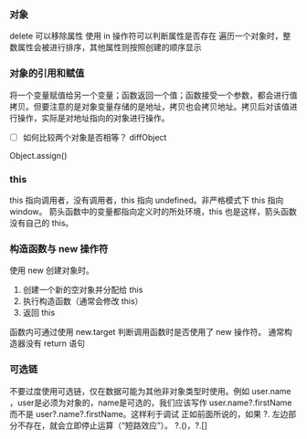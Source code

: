 ### 对象
delete 可以移除属性
使用 in 操作符可以判断属性是否存在
遍历一个对象时，整数属性会被进行排序，其他属性则按照创建的顺序显示

### 对象的引用和赋值
将一个变量赋值给另一个变量；函数返回一个值；函数接受一个参数，都会进行值拷贝。但要注意的是对象变量存储的是地址，拷贝也会拷贝地址。拷贝后对该值进行操作，实际是对地址指向的对象进行操作。

- [ ] 如何比较两个对象是否相等？
diffObject

Object.assign()

### this
this 指向调用者，没有调用者，this 指向 undefined。非严格模式下 this 指向 window。
箭头函数中的变量都指向定义时的所处环境，this 也是这样，箭头函数没有自己的 this。

### 构造函数与 new 操作符
使用 new 创建对象时。
1. 创建一个新的空对象并分配给 this
2. 执行构造函数（通常会修改 this）
3. 返回 this

函数内可通过使用 new.target 判断调用函数时是否使用了 new 操作符。
通常构造器没有 return 语句

### 可选链
不要过度使用可选链，仅在数据可能为其他非对象类型时使用。例如 user.name ，user是必须为对象的，name是可选的，我们应该写作 user.name?.firstName 而不是 user?.name?.firstName。这样利于调试
正如前面所说的，如果 ?. 左边部分不存在，就会立即停止运算（“短路效应”）。
?.()，?.[]